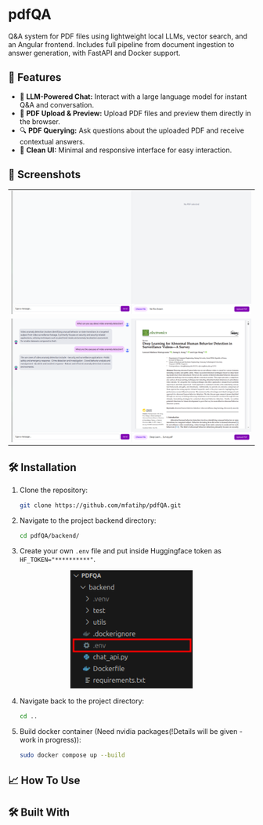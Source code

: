 # pdfQA
Q&A system for PDF files using lightweight local LLMs, vector search, and an Angular frontend. Includes full pipeline from document ingestion to answer generation, with FastAPI and Docker support.

## 🚀 Features

- 💬 **LLM-Powered Chat:** Interact with a large language model for instant Q&A and conversation.
- 📄 **PDF Upload & Preview:** Upload PDF files and preview them directly in the browser.
- 🔍 **PDF Querying:** Ask questions about the uploaded PDF and receive contextual answers.
- 🎯 **Clean UI:** Minimal and responsive interface for easy interaction.


## 📸 Screenshots

<table>
<tr>
<td><img src="docs/pdfQA_1.png" width="1000"></td>
</tr>
<tr>
<td><img src="docs/pdfQA_2.png" width="1000"></td>
</tr>
</table>

## 🛠️ Installation

1. Clone the repository:
    ```Bash
    git clone https://github.com/mfatihp/pdfQA.git
    ```
2. Navigate to the project backend directory:
    ```bash
    cd pdfQA/backend/
    ```
3. Create your own `.env` file and put inside Huggingface token as `HF_TOKEN="**********"`.

<p align="center">
<img src="docs/pdfQA_env.png" width="250">
</p>

4. Navigate back to the project directory:
    ```bash
    cd ..
    ```

5. Build docker container (Need nvidia packages(!Details will be given - work in progress)):
    ```bash
    sudo docker compose up --build
    ```

## 📈 How To Use

## 🛠️ Built With

